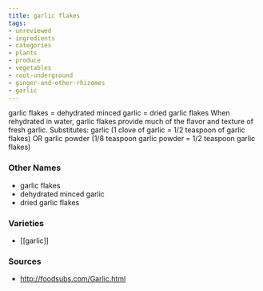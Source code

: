 ```yaml
---
title: garlic flakes
tags:
- unreviewed
- ingredients
- categories
- plants
- produce
- vegetables
- root-underground
- ginger-and-other-rhizomes
- garlic
---
```

garlic flakes = dehydrated minced garlic = dried garlic flakes When rehydrated in water, garlic flakes provide much of the flavor and texture of fresh garlic. Substitutes: garlic (1 clove of garlic = 1/2 teaspoon of garlic flakes) OR garlic powder (1/8 teaspoon garlic powder = 1/2 teaspoon garlic flakes)

### Other Names

* garlic flakes
* dehydrated minced garlic
* dried garlic flakes

### Varieties

* [[garlic]]

### Sources
* http://foodsubs.com/Garlic.html
